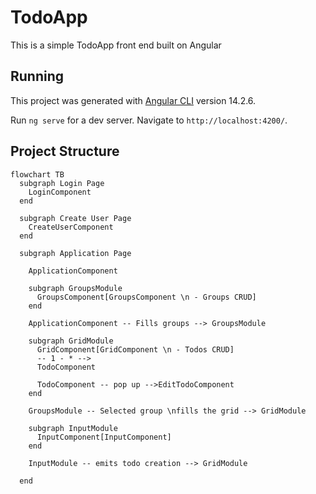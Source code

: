 # TodoApp

This is a simple TodoApp front end built on Angular

## Running

This project was generated with [Angular CLI](https://github.com/angular/angular-cli) version 14.2.6.

Run `ng serve` for a dev server. Navigate to `http://localhost:4200/`.

## Project Structure

``` mermaid
flowchart TB
  subgraph Login Page
    LoginComponent
  end

  subgraph Create User Page
    CreateUserComponent
  end

  subgraph Application Page
    
    ApplicationComponent
    
    subgraph GroupsModule
      GroupsComponent[GroupsComponent \n - Groups CRUD]
    end

    ApplicationComponent -- Fills groups --> GroupsModule

    subgraph GridModule
      GridComponent[GridComponent \n - Todos CRUD]
      -- 1 - * -->
      TodoComponent

      TodoComponent -- pop up -->EditTodoComponent
    end

    GroupsModule -- Selected group \nfills the grid --> GridModule

    subgraph InputModule
      InputComponent[InputComponent]
    end

    InputModule -- emits todo creation --> GridModule

  end
```
